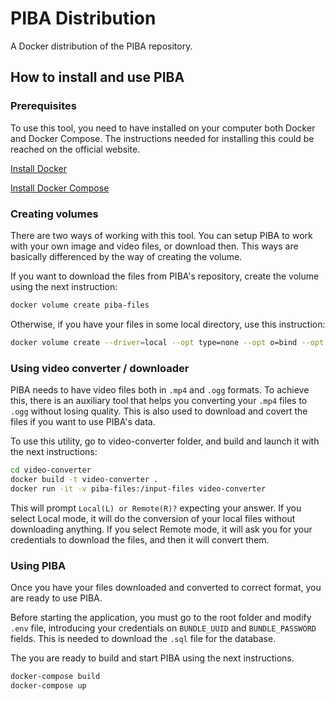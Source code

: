 PIBA Distribution
=================

A Docker distribution of the PIBA repository.

## How to install and use PIBA

### Prerequisites

To use this tool, you need to have installed on your computer both Docker and Docker Compose. The instructions needed for installing this could be reached on the official website.

[Install Docker](https://docs.docker.com/engine/install/ubuntu/)

[Install Docker Compose](https://docs.docker.com/compose/install/)

### Creating volumes

There are two ways of working with this tool. You can setup PIBA to work with your own image and video files, or download then. This ways are basically differenced by the way of creating the volume.

If you want to download the files from PIBA's repository, create the volume using the next instruction:

```bash
docker volume create piba-files
```

Otherwise, if you have your files in some local directory, use this instruction:

```bash
docker volume create --driver=local --opt type=none --opt o=bind --opt device=/absolute/path/to/directory piba-files

```

### Using video converter / downloader

PIBA needs to have video files both in `.mp4` and `.ogg` formats. To achieve this, there is an auxiliary tool that helps you converting your `.mp4` files to `.ogg` without losing quality. This is also used to download and covert the files if you want to use PIBA's data.

To use this utility, go to video-converter folder, and build and launch it with the next instructions:

```bash
cd video-converter
docker build -t video-converter .
docker run -it -v piba-files:/input-files video-converter
```

This will prompt `Local(L) or Remote(R)?` expecting your answer. If you select Local mode, it will do the conversion of your local files without downloading anything. If you select Remote mode, it will ask you for your credentials to download the files, and then it will convert them.

### Using PIBA

Once you have your files downloaded and converted to correct format, you are ready to use PIBA.

Before starting the application, you must go to the root folder and modify `.env` file, introducing your credentials on `BUNDLE_UUID` and `BUNDLE_PASSWORD` fields. This is needed to download the `.sql` file for the database.

The you are ready to build and start PIBA using the next instructions.

```bash
docker-compose build
docker-compose up
```

